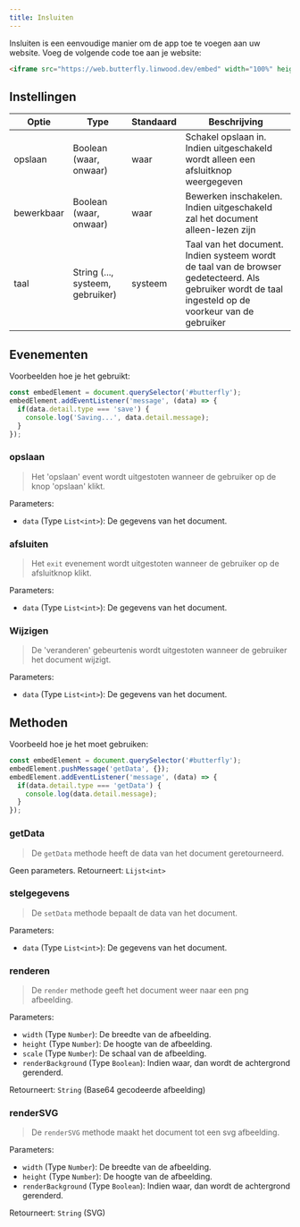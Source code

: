 ```yaml
---
title: Insluiten
---
```


Insluiten is een eenvoudige manier om de app toe te voegen aan uw website.
Voeg de volgende code toe aan je website:

```html
<iframe src="https://web.butterfly.linwood.dev/embed" width="100%" height="500px" allowtransparency="true"></iframe>
```

## Instellingen

| Optie      | Type                                                                                                | Standaard | Beschrijving                                                                                                                                                                           |
| ---------- | --------------------------------------------------------------------------------------------------- | --------- | -------------------------------------------------------------------------------------------------------------------------------------------------------------------------------------- |
| opslaan    | Boolean (waar, onwaar)                                                           | waar      | Schakel opslaan in. Indien uitgeschakeld wordt alleen een afsluitknop weergegeven                                                                                      |
| bewerkbaar | Boolean (waar, onwaar)                                                           | waar      | Bewerken inschakelen. Indien uitgeschakeld zal het document alleen-lezen zijn                                                                                          |
| taal       | String (..., systeem, gebruiker) | systeem   | Taal van het document. Indien systeem wordt de taal van de browser gedetecteerd. Als gebruiker wordt de taal ingesteld op de voorkeur van de gebruiker |

## Evenementen

Voorbeelden hoe je het gebruikt:

```javascript
const embedElement = document.querySelector('#butterfly');
embedElement.addEventListener('message', (data) => {
  if(data.detail.type === 'save') {
    console.log('Saving...', data.detail.message);
  }
});
```

### opslaan

> Het 'opslaan' event wordt uitgestoten wanneer de gebruiker op de knop 'opslaan' klikt.

Parameters:

- `data` (Type `List<int>`): De gegevens van het document.

### afsluiten

> Het `exit` evenement wordt uitgestoten wanneer de gebruiker op de afsluitknop klikt.

Parameters:

- `data` (Type `List<int>`): De gegevens van het document.

### Wijzigen

> De 'veranderen' gebeurtenis wordt uitgestoten wanneer de gebruiker het document wijzigt.

Parameters:

- `data` (Type `List<int>`): De gegevens van het document.

## Methoden

Voorbeeld hoe je het moet gebruiken:

```javascript
const embedElement = document.querySelector('#butterfly');
embedElement.pushMessage('getData', {});
embedElement.addEventListener('message', (data) => {
  if(data.detail.type === 'getData') {
    console.log(data.detail.message);
  }
});
```

### getData

> De `getData` methode heeft de data van het document geretourneerd.

Geen parameters.
Retourneert: `Lijst<int>`

### stelgegevens

> De `setData` methode bepaalt de data van het document.

Parameters:

- `data` (Type `List<int>`): De gegevens van het document.

### renderen

> De `render` methode geeft het document weer naar een png afbeelding.

Parameters:

- `width` (Type `Number`): De breedte van de afbeelding.
- `height` (Type `Number`): De hoogte van de afbeelding.
- `scale` (Type `Number`): De schaal van de afbeelding.
- `renderBackground` (Type `Boolean`): Indien waar, dan wordt de achtergrond gerenderd.

Retourneert: `String` (Base64 gecodeerde afbeelding)

### renderSVG

> De `renderSVG` methode maakt het document tot een svg afbeelding.

Parameters:

- `width` (Type `Number`): De breedte van de afbeelding.
- `height` (Type `Number`): De hoogte van de afbeelding.
- `renderBackground` (Type `Boolean`): Indien waar, dan wordt de achtergrond gerenderd.

Retourneert: `String` (SVG)
